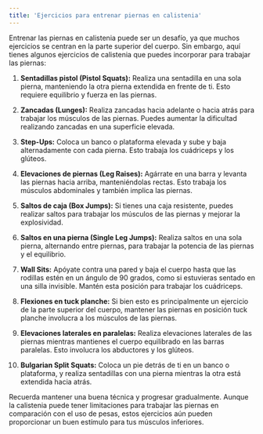 ```yaml
---
title: 'Ejercicios para entrenar piernas en calistenia'
---
```


Entrenar las piernas en calistenia puede ser un desafío, ya que muchos ejercicios se centran en la parte superior del cuerpo. Sin embargo, aquí tienes algunos ejercicios de calistenia que puedes incorporar para trabajar las piernas:

1. **Sentadillas pistol (Pistol Squats):** Realiza una sentadilla en una sola pierna, manteniendo la otra pierna extendida en frente de ti. Esto requiere equilibrio y fuerza en las piernas.

2. **Zancadas (Lunges):** Realiza zancadas hacia adelante o hacia atrás para trabajar los músculos de las piernas. Puedes aumentar la dificultad realizando zancadas en una superficie elevada.

3. **Step-Ups:** Coloca un banco o plataforma elevada y sube y baja alternadamente con cada pierna. Esto trabaja los cuádriceps y los glúteos.

4. **Elevaciones de piernas (Leg Raises):** Agárrate en una barra y levanta las piernas hacia arriba, manteniéndolas rectas. Esto trabaja los músculos abdominales y también implica las piernas.

5. **Saltos de caja (Box Jumps):** Si tienes una caja resistente, puedes realizar saltos para trabajar los músculos de las piernas y mejorar la explosividad.

6. **Saltos en una pierna (Single Leg Jumps):** Realiza saltos en una sola pierna, alternando entre piernas, para trabajar la potencia de las piernas y el equilibrio.

7. **Wall Sits:** Apóyate contra una pared y baja el cuerpo hasta que las rodillas estén en un ángulo de 90 grados, como si estuvieras sentado en una silla invisible. Mantén esta posición para trabajar los cuádriceps.

8. **Flexiones en tuck planche:** Si bien esto es principalmente un ejercicio de la parte superior del cuerpo, mantener las piernas en posición tuck planche involucra a los músculos de las piernas.

9. **Elevaciones laterales en paralelas:** Realiza elevaciones laterales de las piernas mientras mantienes el cuerpo equilibrado en las barras paralelas. Esto involucra los abductores y los glúteos.

10. **Bulgarian Split Squats:** Coloca un pie detrás de ti en un banco o plataforma, y realiza sentadillas con una pierna mientras la otra está extendida hacia atrás.

Recuerda mantener una buena técnica y progresar gradualmente. Aunque la calistenia puede tener limitaciones para trabajar las piernas en comparación con el uso de pesas, estos ejercicios aún pueden proporcionar un buen estímulo para tus músculos inferiores.
